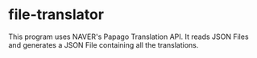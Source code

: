 # file-translator
This program uses NAVER's Papago Translation API. It reads JSON Files and generates a JSON File containing all the translations.
